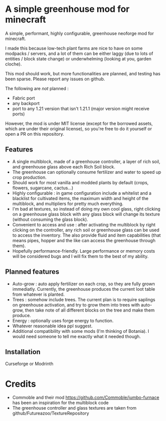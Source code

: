 
# A simple greenhouse mod for minecraft
A simple, performant, highly configurable, greenhouse neoforge mod for minecraft. 

I made this because low-tech plant farms are nice to have on some modpacks / servers, and a lot of them can be either laggy (due to lots of entities / block state change) or underwhelming (looking at you, garden cloche).

This mod should work, but more functionalities are planned, and testing has been sparse. Please report any issues on github.

The following are *not* planned : 
- Fabric port
- any backport
- port to any 1.21 version that isn't 1.21.1 (major version might receive ports)

However, the mod is under MIT license (except for the borrowed assets, which are under their original license), so you're free to do it yourself or open a PR on this repository.

## Features 
- A single multiblock, made of a greenhouse controller, a layer of rich soil, and greenhouse glass above each Rich Soil block. 
- The greenhouse can optionally consume fertilizer and water to speed up crop production.
- Should work for most vanilla and modded plants by default (crops, flowers, sugarcane, cactus...)
- Highly configurable : in game configuration include a whitelist and a blacklist for cultivated items, the maximum width and height of the multiblock, and multipliers for pretty much everything. 
- I'm bad at textures, so instead of doing my own cool glass, right clicking on a greenhouse glass block with any glass block will change its texture (without consuming the glass block).
- Convenient to access and use : after activating the multiblock by right clicking on the controller, any rich soil or greenhouse glass can be used to access the inventory. The also provide fluid and item capabilities (that means pipes, hopper and the like can access the greenhouse through them).
- Hopefully performance-friendly. Large performance or memory costs will be considered bugs and I will fix them to the best of my ability.

## Planned features
- Auto-grow : auto apply fertilizer on each crop, so they are fully grown immediatly. Currently, the greenhouse produces the current loot table from whatever is planted.
- Trees : somehow include trees. The current plan is to require saplings on greenhouse activation, and try to grow them into trees with auto-grow, then take note of all different blocks on the tree and make them produce. 
- Energy : optionally uses forge energy to function. 
- Whatever reasonable idea ppl suggest. 
- Additional compatibility with some mods (I'm thinking of Botania). I would need someone to tell me exactly what it needed though. 

## Installation
Curseforge or Modrinth

# Credits
- Commoble and their mod https://github.com/Commoble/jumbo-furnace has been an inspiration for the multiblock code
- The greenhouse controller and glass textures are taken from github/Futureazoo/TextureRepository